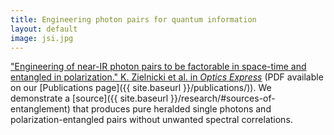 ```yaml
---
title: Engineering photon pairs for quantum information
layout: default
image: jsi.jpg
---
```

["Engineering of near-IR photon pairs to be factorable in space-time and entangled in polarization." K. Zielnicki et al. in *Optics Express*](http://dx.doi.org/10.1364/OE.23.007894) (PDF available on our [Publications page]({{ site.baseurl }}/publications/)). We demonstrate a [source]({{ site.baseurl }}/research/#sources-of-entanglement) that produces pure heralded single photons and polarization-entangled pairs without unwanted spectral correlations.
